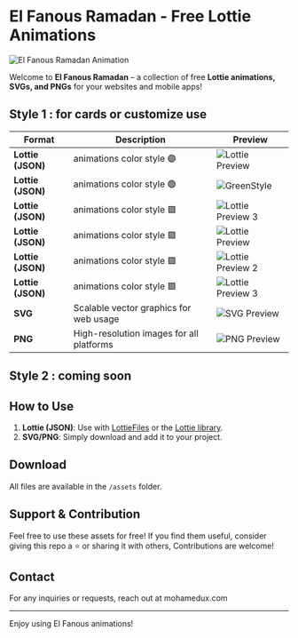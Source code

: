 # El Fanous Ramadan - Free Lottie Animations

![El Fanous Ramadan Animation](preview.gif)

Welcome to **El Fanous Ramadan** – a collection of free **Lottie animations, SVGs, and PNGs** for your websites and mobile apps!

## Style 1 : for cards or customize use

| Format   | Description                          | Preview |
|----------|--------------------------------------|---------|
| **Lottie (JSON)** | animations color style 🟣   | ![Lottie Preview](preview-lottie.gif) |
| **Lottie (JSON)** |  animations color style 🟢  |![GreenStyle](https://github.com/user-attachments/assets/8b32c5c1-7189-4068-bae3-f64a73dfc04a)|
| **Lottie (JSON)** | animations color style 🟪   | ![Lottie Preview 3](preview-lottie3.gif) |
| **Lottie (JSON)** | animations color style 🟪   | ![Lottie Preview](preview-lottie.gif) |
| **Lottie (JSON)** |  animations color style 🟪  | ![Lottie Preview 2](preview-lottie2.gif) |
| **Lottie (JSON)** | animations color style 🟪   | ![Lottie Preview 3](preview-lottie3.gif) |
| **SVG** | Scalable vector graphics for web usage | ![SVG Preview](preview-svg.png) |
| **PNG** | High-resolution images for all platforms | ![PNG Preview](preview-png.png) |


## Style 2 : coming soon

## How to Use

1. **Lottie (JSON)**: Use with [LottieFiles](https://lottiefiles.com/) or the [Lottie library](https://airbnb.io/lottie/#/).
2. **SVG/PNG**: Simply download and add it to your project.

## Download
All files are available in the `/assets` folder.

## Support & Contribution
Feel free to use these assets for free! If you find them useful, consider giving this repo a ⭐ or sharing it with others, Contributions are welcome!

## Contact
For any inquiries or requests, reach out at mohamedux.com

---
Enjoy using El Fanous animations!

